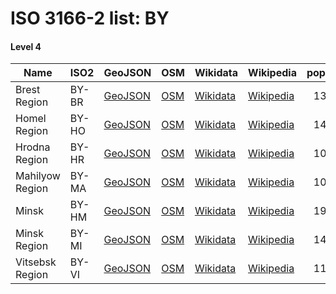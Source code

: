 # ISO 3166-2 list: BY


#### Level 4
Name | ISO2 | GeoJSON | OSM | Wikidata | Wikipedia | population 
--- | --- | --- | --- | --- | --- | --: 
Brest Region | BY-BR | [GeoJSON](../../export/geojson/q7/iso2/BY/BY-BR.geojson) | [OSM](https://www.openstreetmap.org/relation/59189) | [Wikidata](https://www.wikidata.org/wiki/Q173822) | [Wikipedia](http://en.wikipedia.org/wiki/ru%3A%D0%91%D1%80%D0%B5%D1%81%D1%82%D1%81%D0%BA%D0%B0%D1%8F%20%D0%BE%D0%B1%D0%BB%D0%B0%D1%81%D1%82%D1%8C) | 1384476
Homel Region | BY-HO | [GeoJSON](../../export/geojson/q7/iso2/BY/BY-HO.geojson) | [OSM](https://www.openstreetmap.org/relation/59161) | [Wikidata](https://www.wikidata.org/wiki/Q188732) | [Wikipedia](http://en.wikipedia.org/wiki/ru%3A%D0%93%D0%BE%D0%BC%D0%B5%D0%BB%D1%8C%D1%81%D0%BA%D0%B0%D1%8F%20%D0%BE%D0%B1%D0%BB%D0%B0%D1%81%D1%82%D1%8C) | 1409890
Hrodna Region | BY-HR | [GeoJSON](../../export/geojson/q7/iso2/BY/BY-HR.geojson) | [OSM](https://www.openstreetmap.org/relation/59275) | [Wikidata](https://www.wikidata.org/wiki/Q191061) | [Wikipedia](http://en.wikipedia.org/wiki/ru%3A%D0%93%D1%80%D0%BE%D0%B4%D0%BD%D0%B5%D0%BD%D1%81%D0%BA%D0%B0%D1%8F%20%D0%BE%D0%B1%D0%BB%D0%B0%D1%81%D1%82%D1%8C) | 1039278
Mahilyow Region | BY-MA | [GeoJSON](../../export/geojson/q7/iso2/BY/BY-MA.geojson) | [OSM](https://www.openstreetmap.org/relation/59162) | [Wikidata](https://www.wikidata.org/wiki/Q189822) | [Wikipedia](http://en.wikipedia.org/wiki/be%3A%D0%9C%D0%B0%D0%B3%D1%96%D0%BB%D1%91%D1%9E%D1%81%D0%BA%D0%B0%D1%8F%20%D0%B2%D0%BE%D0%B1%D0%BB%D0%B0%D1%81%D1%86%D1%8C) | 1067645
Minsk | BY-HM | [GeoJSON](../../export/geojson/q7/iso2/BY/BY-HM.geojson) | [OSM](https://www.openstreetmap.org/relation/59195) | [Wikidata](https://www.wikidata.org/wiki/Q2280) | [Wikipedia](http://en.wikipedia.org/wiki/be%3A%D0%9C%D1%96%D0%BD%D1%81%D0%BA) | 1992685
Minsk Region | BY-MI | [GeoJSON](../../export/geojson/q7/iso2/BY/BY-MI.geojson) | [OSM](https://www.openstreetmap.org/relation/59752) | [Wikidata](https://www.wikidata.org/wiki/Q192959) | [Wikipedia](http://en.wikipedia.org/wiki/ru%3A%D0%9C%D0%B8%D0%BD%D1%81%D0%BA%D0%B0%D1%8F%20%D0%BE%D0%B1%D0%BB%D0%B0%D1%81%D1%82%D1%8C) | 1417303
Vitsebsk Region | BY-VI | [GeoJSON](../../export/geojson/q7/iso2/BY/BY-VI.geojson) | [OSM](https://www.openstreetmap.org/relation/59506) | [Wikidata](https://www.wikidata.org/wiki/Q185700) | [Wikipedia](http://en.wikipedia.org/wiki/ru%3A%D0%92%D0%B8%D1%82%D0%B5%D0%B1%D1%81%D0%BA%D0%B0%D1%8F%20%D0%BE%D0%B1%D0%BB%D0%B0%D1%81%D1%82%D1%8C) | 1171523
